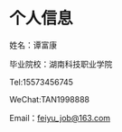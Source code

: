 个人信息
=========
姓名：谭富康 
  
毕业院校：湖南科技职业学院
  
Tel:15573456745      
  
WeChat:TAN1998888           
  
Email：feiyu_job@163.com        
